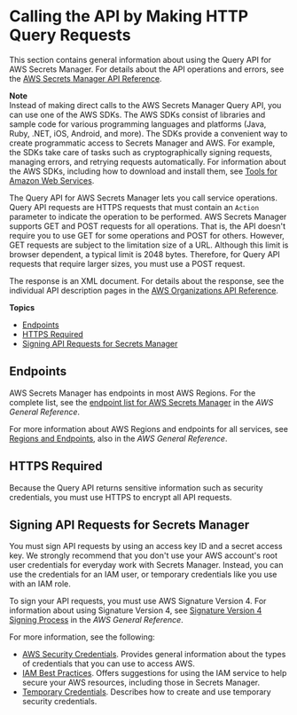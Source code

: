 # Calling the API by Making HTTP Query Requests<a name="query-requests"></a>

This section contains general information about using the Query API for AWS Secrets Manager\. For details about the API operations and errors, see the [AWS Secrets Manager API Reference](http://docs.aws.amazon.com/secretsmanager/latest/apireference/)\.

**Note**  
Instead of making direct calls to the AWS Secrets Manager Query API, you can use one of the AWS SDKs\. The AWS SDKs consist of libraries and sample code for various programming languages and platforms \(Java, Ruby, \.NET, iOS, Android, and more\)\. The SDKs provide a convenient way to create programmatic access to Secrets Manager and AWS\. For example, the SDKs take care of tasks such as cryptographically signing requests, managing errors, and retrying requests automatically\. For information about the AWS SDKs, including how to download and install them, see [Tools for Amazon Web Services](http://aws.amazon.com/tools/)\.

The Query API for AWS Secrets Manager lets you call service operations\. Query API requests are HTTPS requests that must contain an `Action` parameter to indicate the operation to be performed\. AWS Secrets Manager supports GET and POST requests for all operations\. That is, the API doesn't require you to use GET for some operations and POST for others\. However, GET requests are subject to the limitation size of a URL\. Although this limit is browser dependent, a typical limit is 2048 bytes\. Therefore, for Query API requests that require larger sizes, you must use a POST request\.

The response is an XML document\. For details about the response, see the individual API description pages in the [AWS Organizations API Reference](http://docs.aws.amazon.com/organizations/latest/APIReference/)\.

**Topics**
+ [Endpoints](#ASMEndpoints)
+ [HTTPS Required](#IAMHTTPSRequired)
+ [Signing API Requests for Secrets Manager](#SigVersion)

## Endpoints<a name="ASMEndpoints"></a>

AWS Secrets Manager has endpoints in most AWS Regions\. For the complete list, see the [endpoint list for AWS Secrets Manager](http://docs.aws.amazon.com/general/latest/gr/rande.html#asm_region) in the *AWS General Reference*\.

For more information about AWS Regions and endpoints for all services, see [Regions and Endpoints](http://docs.aws.amazon.com/general/latest/gr/index.html?rande.html), also in the *AWS General Reference*\. 

## HTTPS Required<a name="IAMHTTPSRequired"></a>

Because the Query API returns sensitive information such as security credentials, you must use HTTPS to encrypt all API requests\. 

## Signing API Requests for Secrets Manager<a name="SigVersion"></a>

You must sign API requests by using an access key ID and a secret access key\. We strongly recommend that you don't use your AWS account's root user credentials for everyday work with Secrets Manager\. Instead, you can use the credentials for an IAM user, or temporary credentials like you use with an IAM role\.

To sign your API requests, you must use AWS Signature Version 4\. For information about using Signature Version 4, see [Signature Version 4 Signing Process](http://docs.aws.amazon.com/general/latest/gr/signature-version-4.html) in the *AWS General Reference*\. 

For more information, see the following:
+  [AWS Security Credentials](http://docs.aws.amazon.com/general/latest/gr/aws-security-credentials.html)\. Provides general information about the types of credentials that you can use to access AWS\. 
+ [IAM Best Practices](http://docs.aws.amazon.com/IAM/latest/UserGuide/best-practices.html)\. Offers suggestions for using the IAM service to help secure your AWS resources, including those in Secrets Manager\. 
+ [Temporary Credentials](http://docs.aws.amazon.com/IAM/latest/UserGuide/id_credentials_temp.html)\. Describes how to create and use temporary security credentials\. 